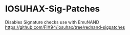 # IOSUHAX-Sig-Patches
Disables Signature checks 
use with EmuNAND https://github.com/FIX94/iosuhax/tree/rednand-sigpatches

